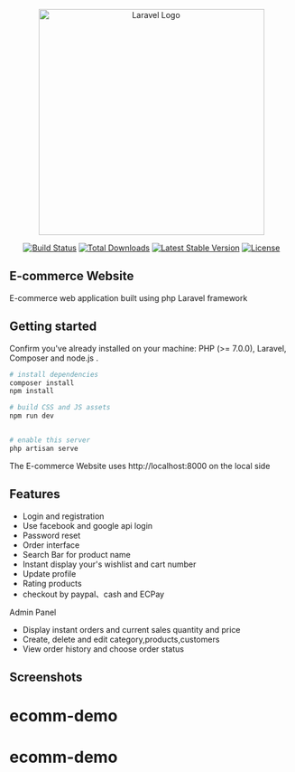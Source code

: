 <p align="center"><a href="https://laravel.com" target="_blank"><img src="https://raw.githubusercontent.com/laravel/art/master/logo-lockup/5%20SVG/2%20CMYK/1%20Full%20Color/laravel-logolockup-cmyk-red.svg" width="400" alt="Laravel Logo"></a></p>

<p align="center">
<a href="https://travis-ci.org/laravel/framework"><img src="https://travis-ci.org/laravel/framework.svg" alt="Build Status"></a>
<a href="https://packagist.org/packages/laravel/framework"><img src="https://img.shields.io/packagist/dt/laravel/framework" alt="Total Downloads"></a>
<a href="https://packagist.org/packages/laravel/framework"><img src="https://img.shields.io/packagist/v/laravel/framework" alt="Latest Stable Version"></a>
<a href="https://packagist.org/packages/laravel/framework"><img src="https://img.shields.io/packagist/l/laravel/framework" alt="License"></a>
</p>

## E-commerce Website

E-commerce web application built using php Laravel framework 


## Getting started
Confirm you've already installed on your machine: PHP (>= 7.0.0), Laravel, Composer and node.js .


```bash
# install dependencies
composer install
npm install

# build CSS and JS assets
npm run dev


# enable this server
php artisan serve
```

The E-commerce Website uses http://localhost:8000 on the local side

## Features
* Login and registration 
* Use facebook and google api login
* Password reset
* Order interface
* Search Bar for product name
* Instant display your's wishlist and cart number 
* Update profile
* Rating products
* checkout by paypal、cash and ECPay

Admin Panel
*  Display instant orders and current sales quantity and price
* Create, delete and edit category,products,customers
* View order history and choose order status

## Screenshots
# ecomm-demo
# ecomm-demo
